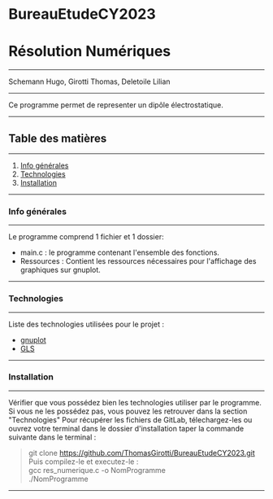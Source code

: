 # BureauEtudeCY2023
# Résolution Numériques
***
Schemann Hugo, Girotti Thomas, Deletoile Lilian
***
Ce programme permet de representer un dipôle électrostatique.  
***
## Table des matières 
***
1. [Info générales](#info-générales)
2. [Technologies](#technologies)
3. [Installation](#installation)
***
### Info générales 
***
Le programme comprend 1 fichier et 1 dossier:  
 - main.c : le programme contenant l'ensemble des fonctions.  
 - Ressources : Contient les ressources nécessaires pour l'affichage des graphiques sur gnuplot.
***
### Technologies 
***
Liste des technologies utilisées pour le projet :  
 - [gnuplot](http://gnuplot.info)  
 - [GLS](https://www.gnu.org/software/gsl/)  
***
### Installation 
***
Vérifier que vous possédez bien les technologies utiliser par le programme.  
Si vous ne les possédez pas, vous pouvez les retrouver dans la section "Technologies"
Pour récupérer les fichiers de GitLab, télechargez-les ou ouvrez votre terminal dans le dossier d'installation taper la commande suivante dans le terminal :  
> git clone https://github.com/ThomasGirotti/BureauEtudeCY2023.git  
Puis compilez-le et executez-le :  
> gcc res_numerique.c -o NomProgramme  
> ./NomProgramme  
***
